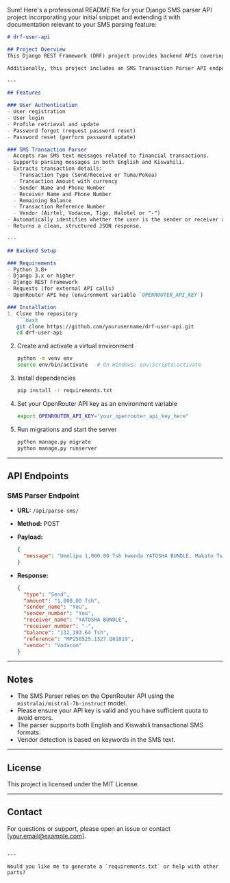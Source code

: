 Sure! Here's a professional README file for your Django SMS parser API project incorporating your initial snippet and extending it with documentation relevant to your SMS parsing feature:

````markdown
# drf-user-api

## Project Overview
This Django REST Framework (DRF) project provides backend APIs covering user authentication features including registration, login, profile management, password reset, and password forgot functionalities.

Additionally, this project includes an SMS Transaction Parser API endpoint that processes transactional SMS messages (in English and Kiswahili) and extracts structured data such as transaction type, amount, sender and receiver information, remaining balance, transaction reference, and vendor identification.

---

## Features

### User Authentication
- User registration
- User login
- Profile retrieval and update
- Password forgot (request password reset)
- Password reset (perform password update)

### SMS Transaction Parser
- Accepts raw SMS text messages related to financial transactions.
- Supports parsing messages in both English and Kiswahili.
- Extracts transaction details:
  - Transaction Type (Send/Receive or Tuma/Pokea)
  - Transaction Amount with currency
  - Sender Name and Phone Number
  - Receiver Name and Phone Number
  - Remaining Balance
  - Transaction Reference Number
  - Vendor (Airtel, Vodacom, Tigo, Halotel or "-")
- Automatically identifies whether the user is the sender or receiver and labels accordingly.
- Returns a clean, structured JSON response.

---

## Backend Setup

### Requirements
- Python 3.8+
- Django 3.x or higher
- Django REST Framework
- Requests (for external API calls)
- OpenRouter API key (environment variable `OPENROUTER_API_KEY`)

### Installation
1. Clone the repository
   ```bash
   git clone https://github.com/yourusername/drf-user-api.git
   cd drf-user-api
````

2. Create and activate a virtual environment

   ```bash
   python -m venv env
   source env/bin/activate   # On Windows: env\Scripts\activate
   ```

3. Install dependencies

   ```bash
   pip install -r requirements.txt
   ```

4. Set your OpenRouter API key as an environment variable

   ```bash
   export OPENROUTER_API_KEY="your_openrouter_api_key_here"
   ```

5. Run migrations and start the server

   ```bash
   python manage.py migrate
   python manage.py runserver
   ```

---

## API Endpoints

### SMS Parser Endpoint

* **URL:** `/api/parse-sms/`
* **Method:** POST
* **Payload:**

  ```json
  {
    "message": "Umelipa 1,000.00 Tsh kwenda YATOSHA BUNDLE. Makato Tsh 0.00. Salio 132,193.64 Tsh TID:MP250525.1327.Q61819"
  }
  ```
* **Response:**

  ```json
  {
    "type": "Send",
    "amount": "1,000.00 Tsh",
    "sender_name": "You",
    "sender_number": "You",
    "receiver_name": "YATOSHA BUNDLE",
    "receiver_number": "-",
    "balance": "132,193.64 Tsh",
    "reference": "MP250525.1327.Q61819",
    "vendor": "Vodacom"
  }
  ```

---

## Notes

* The SMS Parser relies on the OpenRouter API using the `mistralai/mistral-7b-instruct` model.
* Please ensure your API key is valid and you have sufficient quota to avoid errors.
* The parser supports both English and Kiswahili transactional SMS formats.
* Vendor detection is based on keywords in the SMS text.

---

## License

This project is licensed under the MIT License.

---

## Contact

For questions or support, please open an issue or contact \[[your.email@example.com](mailto:your.email@example.com)].

```

---

Would you like me to generate a `requirements.txt` or help with other parts?
```
